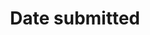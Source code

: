 ---
title: 'Date submitted'
field: 'dcterms.dateSubmitted'
slug: 'global-date-submitted'
description: 'Date when the resource is submitted to a repository or database'
comment: 'yyyy-mm-dd'
required: False
module: 'Status'
cluster: 'Global'
policy: 'Date. Single value only.'
layout: 'home'
---